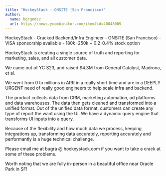 ```yaml
---
title: "HockeyStack : ONSITE (San Francisco)"
author:
  name: bgrgndzz
  url: https://news.ycombinator.com/item?id=40848089
---
```

HockeyStack - Cracked Backend&#x2F;Infra Engineer - ONSITE (San Francisco) - VISA sponsorship available - $180k-$250k + 0.2-0.4% stock option

HockeyStack is creating a single source of truth and reporting for marketing, sales, and all customer data.

We came out of YC S23, and raised $4.3M from General Catalyst, Madrona, et al.

We went from 0 to millions in ARR in a really short time and are in a DEEPLY URGENT need of really good engineers to help scale infra and backend.

The product collects data from CRM, marketing automation, ad platforms and data warehouses. The data then gets cleaned and transformed into a unified format. Out of the unified data format, customers can create any type of report the want using the UI. We have a dynamic query engine that transforms UI inputs into a query.

Because of the flexibility and how much data we process, keeping integrations up, transforming data accurately, reporting accurately and performantly is a huge technical challenge.

Please email me at bugra @ hockeystack.com if you want to take a crack at some of these problems.

Worth noting that we are fully in-person in a beautiful office near Oracle Park in SF!

